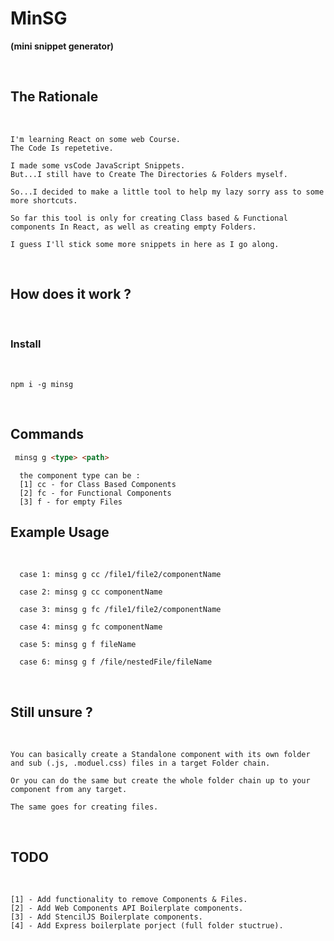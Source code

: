 # **MinSG**
**(mini snippet generator)**

<br>

## **The Rationale**
<br>

```
I'm learning React on some web Course.
The Code Is repetetive.

I made some vsCode JavaScript Snippets.
But...I still have to Create The Directories & Folders myself.

So...I decided to make a little tool to help my lazy sorry ass to some more shortcuts.

So far this tool is only for creating Class based & Functional components In React, as well as creating empty Folders.

I guess I'll stick some more snippets in here as I go along.
```
<br>

## **How does it work ?**
<br>

### **Install**

<br>

```
npm i -g minsg
```

<br>

## **Commands**

```html
 minsg g <type> <path>
```

```
  the component type can be :
  [1] cc - for Class Based Components
  [2] fc - for Functional Components
  [3] f - for empty Files
```

## **Example Usage**

<br>

```
  case 1: minsg g cc /file1/file2/componentName

  case 2: minsg g cc componentName

  case 3: minsg g fc /file1/file2/componentName

  case 4: minsg g fc componentName

  case 5: minsg g f fileName

  case 6: minsg g f /file/nestedFile/fileName
```

<br>

## **Still unsure ?**

<br>

```
You can basically create a Standalone component with its own folder and sub (.js, .moduel.css) files in a target Folder chain.

Or you can do the same but create the whole folder chain up to your component from any target.

The same goes for creating files.
```

<br>

## **TODO**

<br>

```
[1] - Add functionality to remove Components & Files. 
[2] - Add Web Components API Boilerplate components.
[3] - Add StencilJS Boilerplate components.
[4] - Add Express boilerplate porject (full folder stuctrue).
```